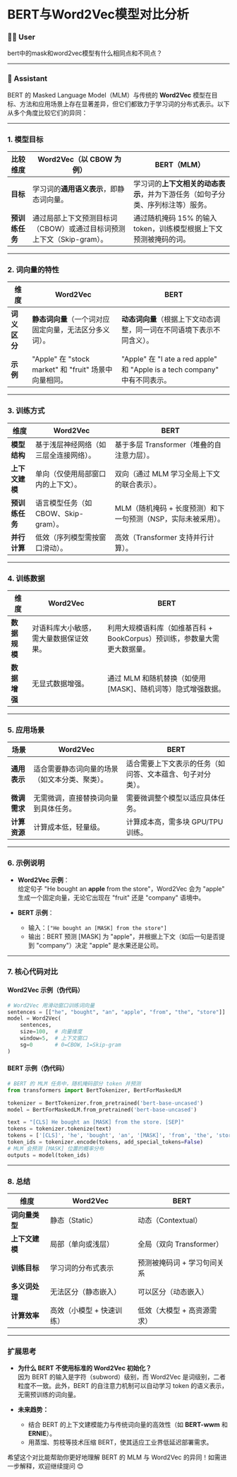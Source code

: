 # BERT与Word2Vec模型对比分析

### 🧑‍💻 User

bert中的mask和word2vec模型有什么相同点和不同点？

---

### 🤖 Assistant

BERT 的 Masked Language Model（MLM）与传统的 **Word2Vec** 模型在目标、方法和应用场景上存在显著差异，但它们都致力于学习词的分布式表示。以下从多个角度比较它们的异同：

---

### **1. 模型目标**
| **比较维度**        | **Word2Vec（以 CBOW 为例）**                          | **BERT（MLM）**                                                                 |
|---------------------|------------------------------------------------------|----------------------------------------------------------------------------------|
| **目标**            | 学习词的**通用语义表示**，即静态词向量。               | 学习词的**上下文相关的动态表示**，并为下游任务（如句子分类、序列标注等）服务。       |
| **预训练任务**      | 通过局部上下文预测目标词（CBOW）或通过目标词预测上下文（Skip-gram）。 | 通过随机掩码 15% 的输入 token，训练模型根据上下文预测被掩码的词。                    |

---

### **2. 词向量的特性**
| **维度**            | **Word2Vec**                                         | **BERT**                                                                         |
|---------------------|------------------------------------------------------|----------------------------------------------------------------------------------|
| **词义区分**        | **静态词向量**（一个词对应固定向量，无法区分多义词）。 | **动态词向量**（根据上下文动态调整，同一词在不同语境下表示不同含义）。              |
| **示例**            | "Apple" 在 "stock market" 和 "fruit" 场景中向量相同。 | "Apple" 在 "I ate a red apple" 和 "Apple is a tech company" 中有不同表示。         |

---

### **3. 训练方式**
| **维度**            | **Word2Vec**                                         | **BERT**                                                                         |
|---------------------|------------------------------------------------------|----------------------------------------------------------------------------------|
| **模型结构**        | 基于浅层神经网络（如三层全连接网络）。                | 基于多层 Transformer（堆叠的自注意力层）。                                       |
| **上下文建模**      | 单向（仅使用局部窗口内的上下文）。                      | 双向（通过 MLM 学习全局上下文的联合表示）。                                       |
| **预训练任务**      | 语言模型任务（如 CBOW、Skip-gram）。                 | MLM（随机掩码 + 长度预测）和下一句预测（NSP，实际未被采用）。                     |
| **并行计算**        | 低效（序列模型需按窗口滑动）。                        | 高效（Transformer 支持并行计算）。                                                |

---

### **4. 训练数据**
| **维度**            | **Word2Vec**                                         | **BERT**                                                                         |
|---------------------|------------------------------------------------------|----------------------------------------------------------------------------------|
| **数据规模**        | 对语料库大小敏感，需大量数据保证效果。                | 利用大规模语料库（如维基百科 + BookCorpus）预训练，参数量大需更大数据量。           |
| **数据增强**        | 无显式数据增强。                                     | 通过 MLM 和随机替换（如使用 [MASK]、随机词等）隐式增强数据。                       |

---

### **5. 应用场景**
| **场景**            | **Word2Vec**                                         | **BERT**                                                                         |
|---------------------|------------------------------------------------------|----------------------------------------------------------------------------------|
| **通用表示**        | 适合需要静态词向量的场景（如文本分类、聚类）。        | 适合需要上下文表示的任务（如问答、文本蕴含、句子对分类）。                         |
| **微调需求**        | 无需微调，直接替换词向量到具体任务。                  | 需要微调整个模型以适应具体任务。                                                 |
| **计算资源**        | 计算成本低，轻量级。                                 | 计算成本高，需多块 GPU/TPU 训练。                                               |

---

### **6. 示例说明**
- **Word2Vec 示例**：  
  给定句子 "He bought an **apple** from the store"，Word2Vec 会为 "apple" 生成一个固定向量，无论它出现在 "fruit" 还是 "company" 语境中。

- **BERT 示例**：  
  - 输入：`["He bought an [MASK] from the store"]`  
  - 输出：BERT 预测 [MASK] 为 "apple"，并根据上下文（如后一句是否提到 "company"）决定 "apple" 是水果还是公司。

---

### **7. 核心代码对比**
#### **Word2Vec 示例（伪代码）**
```python
# Word2Vec 用滑动窗口训练词向量
sentences = [["he", "bought", "an", "apple", "from", "the", "store"]]
model = Word2Vec(
    sentences,
    size=100,  # 向量维度
    window=5,  # 上下文窗口
    sg=0       # 0=CBOW, 1=Skip-gram
)
```

#### **BERT 示例（伪代码）**
```python
# BERT 的 MLM 任务中，随机掩码部分 token 并预测
from transformers import BertTokenizer, BertForMaskedLM

tokenizer = BertTokenizer.from_pretrained('bert-base-uncased')
model = BertForMaskedLM.from_pretrained('bert-base-uncased')

text = "[CLS] He bought an [MASK] from the store. [SEP]"
tokens = tokenizer.tokenize(text)
tokens = ['[CLS]', 'he', 'bought', 'an', '[MASK]', 'from', 'the', 'store', '.', '[SEP]']
token_ids = tokenizer.encode(tokens, add_special_tokens=False)
# MLM 会预测 [MASK] 位置的概率分布
outputs = model(token_ids)
```

---

### **8. 总结**
| **维度**           | **Word2Vec**                     | **BERT**                                |
|--------------------|----------------------------------|------------------------------------------|
| **词向量类型**      | 静态（Static）                  | 动态（Contextual）                      |
| **上下文建模**      | 局部（单向或浅层）               | 全局（双向 Transformer）                 |
| **训练目标**        | 学习词的分布式表示               | 预测被掩码词 + 学习句间关系               |
| **多义词处理**      | 无法区分（静态嵌入）              | 可以区分（动态嵌入）                     |
| **计算效率**        | 高效（小模型 + 快速训练）         | 低效（大模型 + 高资源需求）               |

---

### **扩展思考**
- **为什么 BERT 不使用标准的 Word2Vec 初始化？**  
  因为 BERT 的输入是字符（subword）级别，而 Word2Vec 是词级别，二者粒度不一致。此外，BERT 的自注意力机制可以自动学习 token 的语义表示，无需预训练的词向量。

- **未来趋势：**  
  - 结合 BERT 的上下文建模能力与传统词向量的高效性（如 **BERT-wwm** 和 **ERNIE**）。  
  - 用蒸馏、剪枝等技术压缩 BERT，使其适应工业界低延迟部署需求。

希望这个对比能帮助你更好地理解 BERT 的 MLM 与 Word2Vec 的异同！如需进一步解释，欢迎继续提问 😊